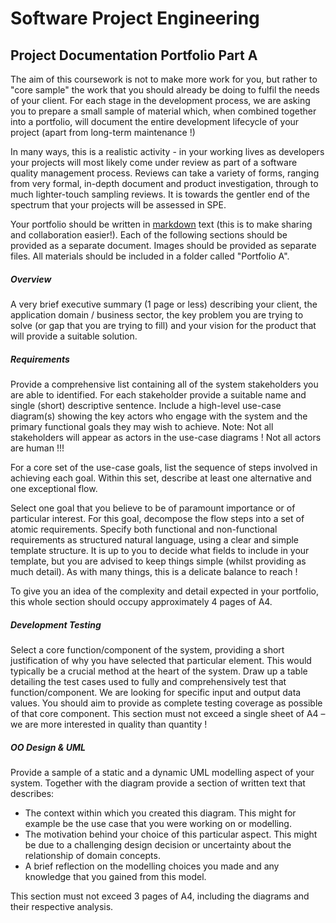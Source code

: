 Software Project Engineering
============================
Project Documentation Portfolio Part A
--------------------------------------

The aim of this coursework is not to make more work for you, but rather to "core sample" the work that you should already be doing to fulfil the needs of your client. For each stage in the development process, we are asking you to prepare a small sample of material which, when combined together into a portfolio, will document the entire development lifecycle of your project (apart from long-term maintenance !)

In many ways, this is a realistic activity - in your working lives as developers your projects will most likely come under review as part of a software quality management process. Reviews can take a variety of forms, ranging from very formal, in-depth document and product investigation, through to much lighter-touch sampling reviews. It is towards the gentler end of the spectrum that your projects will be assessed in SPE.

Your portfolio should be written in [markdown](https://github.com/adam-p/markdown-here/wiki/Markdown-Cheatsheet) text (this is to make sharing and collaboration easier!). Each of the following sections should be provided as a separate document. Images should be provided as separate files. All materials should be included in a folder called "Portfolio A".

##### Overview
A very brief executive summary (1 page or less) describing your client, the application domain / business sector, the key problem you are trying to solve (or gap that you are trying to fill) and your vision for the product that will provide a suitable solution.

##### Requirements
Provide a comprehensive list containing all of the system stakeholders you are able to identified. For each stakeholder provide a suitable name and single (short) descriptive sentence. Include a high-level use-case diagram(s) showing the key actors who engage with the system and the primary functional goals they may wish to achieve. Note: Not all stakeholders will appear as actors in the use-case diagrams ! Not all actors are human !!!

For a core set of the use-case goals, list the sequence of steps involved in achieving each goal. Within this set, describe at least one alternative and one exceptional flow.

Select one goal that you believe to be of paramount importance or of particular interest. For this goal, decompose the flow steps into a set of atomic requirements. Specify both functional and non-functional requirements as structured natural language, using a clear and simple template structure. It is up to you to decide what fields to include in your template, but you are advised to keep things simple (whilst providing as much detail). As with many things, this is a delicate balance to reach !

To give you an idea of the complexity and detail expected in your portfolio, this whole section should occupy approximately 4 pages of A4.

##### Development Testing
Select a core function/component of the system, providing a short justification of why you have selected that particular element. This would typically be a crucial method at the heart of the system. Draw up a table detailing the test cases used to fully and comprehensively test that function/component. We are looking for specific input and output data values. You should aim to provide as complete testing coverage as possible of that core component. This section must not exceed a single sheet of A4 – we are more interested in quality than quantity !

##### OO Design & UML
Provide a sample of a static and a dynamic UML modelling aspect of your system. Together with the diagram provide a section of written text that describes:
-	The context within which you created this diagram. This might for example be the use case that you were working on or modelling.
-	The motivation behind your choice of this particular aspect. This might be due to a challenging design decision or uncertainty about the relationship of domain concepts.
-	A brief reflection on the modelling choices you made and any knowledge that you gained from this model.

This section must not exceed 3 pages of A4, including the diagrams and their respective analysis.
